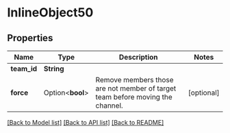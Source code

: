 # InlineObject50

## Properties

Name | Type | Description | Notes
------------ | ------------- | ------------- | -------------
**team_id** | **String** |  | 
**force** | Option<**bool**> | Remove members those are not member of target team before moving the channel. | [optional]

[[Back to Model list]](../README.md#documentation-for-models) [[Back to API list]](../README.md#documentation-for-api-endpoints) [[Back to README]](../README.md)


